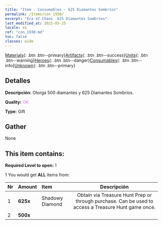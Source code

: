 ```yaml
---
title: "Item - Consumables - 625 Diamantes Sombríos"
permalink: /Items/con_1930/
excerpt: "Era of Chaos  625 Diamantes Sombríos"
last_modified_at: 2021-03-25
locale: es
ref: "con_1930.md"
toc: false
classes: wide
---
```

 [Materials](/es/Items/){: .btn .btn--primary}[Artifacts](/es/Items/Artifacts/){: .btn .btn--success}[Units](/es/Items/Units/){: .btn .btn--warning}[Heroes](/es/Items/Heroes/){: .btn .btn--danger}[Consumables](/es/Items/Consumables/){: .btn .btn--info}[Unknown](/es/Items/Unknown/){: .btn .btn--primary}

## Detalles
 **Descripción:** Otorga 500 diamantes y 625 Diamantes Sombríos.

 **Quality:** <span style="color: #DA70D6">OK</span>

 **Type:** Gift

## Gather

  None

## This item contains:

 **Required Level to open:** 1

 1 You would get **ALL** items  from:

  | Nr | Amount |     Item    | Descripción |
  |:---|:-------|:------------|:-----------:|
  | 1 |  **625x** | Shadowy Diamond | Obtain via Treasure Hunt Prep or through purchase. Can be used to access a Treasure Hunt game once.  | 
  | 2 |  **500x** | <i class="fas fa-gem"/> |  | 
